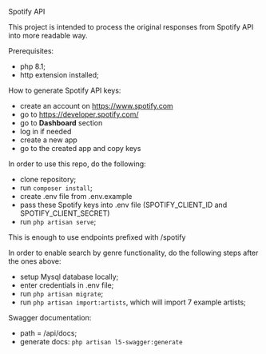 Spotify API

This project is intended to process the original responses from Spotify API
into more readable way.

Prerequisites:
 - php 8.1;
 - http extension installed;

How to generate Spotify API keys:
 - create an account on https://www.spotify.com
 - go to https://developer.spotify.com/
 - go to **Dashboard** section
 - log in if needed
 - create a new app
 - go to the created app and copy keys

In order to use this repo, do the following:

- clone repository;
- run `composer install`;
- create .env file from .env.example
- pass these Spotify keys into .env file (SPOTIFY_CLIENT_ID and SPOTIFY_CLIENT_SECRET)
- run `php artisan serve`;

This is enough to use endpoints prefixed with /spotify

In order to enable search by genre functionality, do the following steps after the ones above:

- setup Mysql database locally;
- enter credentials in .env file;
- run `php artisan migrate`;
- run `php artisan import:artists`, which will import 7 example artists;

Swagger documentation:
- path = /api/docs;
- generate docs: `php artisan l5-swagger:generate`



